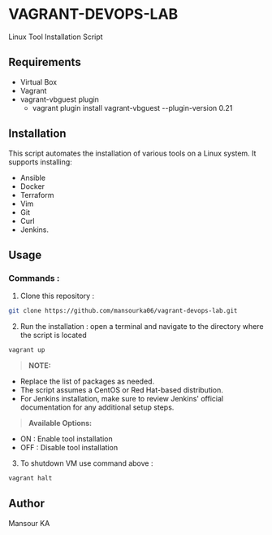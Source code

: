 # VAGRANT-DEVOPS-LAB

Linux Tool Installation Script

## Requirements

- Virtual Box
- Vagrant
- vagrant-vbguest plugin
    - vagrant plugin install vagrant-vbguest --plugin-version 0.21


## Installation

This script automates the installation of various tools on a Linux system. It supports installing:
- Ansible
 - Docker
 - Terraform 
 - Vim
 - Git
 - Curl
 - Jenkins.


## Usage

### Commands :

1. Clone this repository :
```bash
git clone https://github.com/mansourka06/vagrant-devops-lab.git
```

2. Run the installation : open a terminal and navigate to the directory where the script is located
```bash
vagrant up
```


> **NOTE:**
 - Replace the list of packages as needed.
 - The script assumes a CentOS or Red Hat-based distribution.
 - For Jenkins installation, make sure to review Jenkins' official documentation for any additional setup steps.



> **Available Options:**
 - ON : Enable tool installation
 - OFF : Disable tool installation
 

3. To shutdown VM use command above :
```bash
vagrant halt
```

## Author
Mansour KA
